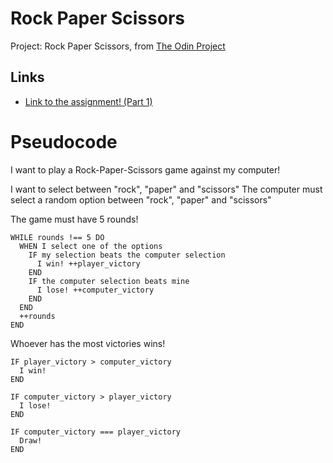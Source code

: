# Rock Paper Scissors
Project: Rock Paper Scissors, from [The Odin Project](https://www.theodinproject.com/about)

## Links

- [Link to the assignment! (Part 1)](https://www.theodinproject.com/lessons/foundations-rock-paper-scissors)

# Pseudocode
I want to play a Rock-Paper-Scissors game against my computer!

I want to select between "rock", "paper" and "scissors"
The computer must select a random option between "rock", "paper" and "scissors"

The game must have 5 rounds!

```
WHILE rounds !== 5 DO
  WHEN I select one of the options
    IF my selection beats the computer selection
      I win! ++player_victory
    END
    IF the computer selection beats mine
      I lose! ++computer_victory
    END
  END
  ++rounds
END
```

Whoever has the most victories wins!

```
IF player_victory > computer_victory
  I win!
END
```
```
IF computer_victory > player_victory
  I lose!
END
```
```
IF computer_victory === player_victory
  Draw!
END
```